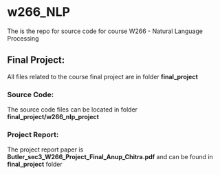 # w266_NLP
The is the repo for source code for course W266 - Natural Language Processing

## Final Project:
All files related to the course final project are in folder **final_project**

### Source Code:
The source code files can be located in folder **final_project/w266_nlp_project**

### Project Report:
The project report paper is **Butler_sec3_W266_Project_Final_Anup_Chitra.pdf** and can be found in **final_project** folder 
